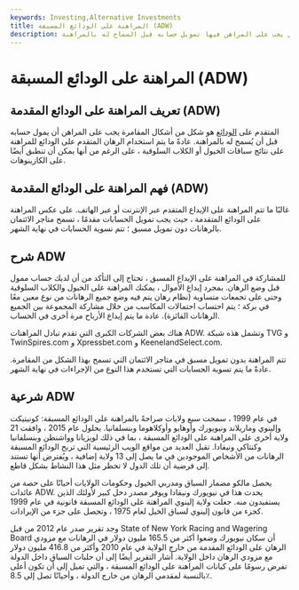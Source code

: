 ```yaml
---
keywords: Investing,Alternative Investments
title: المراهنة على الودائع المسبقة (ADW)
description: الرهان على الودائع المتقدمة هو شكل من أشكال المقامرة التي يجب على المراهن فيها تمويل حسابه قبل السماح له بالمراهنة.
---
```


# المراهنة على الودائع المسبقة (ADW)
## تعريف المراهنة على الودائع المقدمة (ADW)

المتقدم على [الودائع](/deposit) هو شكل من أشكال المقامرة يجب على المراهن أن يمول حسابه قبل أن يُسمح له بالمراهنة. عادةً ما يتم استخدام الرهان المتقدم على الودائع للمراهنة على نتائج سباقات الخيول أو الكلاب السلوقية ، على الرغم من أنها يمكن أن تنطبق أيضًا على الكازينوهات.

## فهم المراهنة على الودائع المقدمة (ADW)

غالبًا ما تتم المراهنة على الإيداع المتقدم عبر الإنترنت أو عبر الهاتف. على عكس المراهنة على الودائع المتقدمة ، حيث يجب تمويل الحسابات مقدمًا ، تسمح متاجر الائتمان بالرهانات دون تمويل مسبق ؛ تتم تسوية الحسابات في نهاية الشهر.

## شرح ADW

للمشاركة في المراهنة على الإيداع المسبق ، تحتاج إلى التأكد من أن لديك حساب ممول قبل وضع الرهان. بمجرد إيداع الأموال ، يمكنك المراهنة على الخيول والكلاب السلوقية وحتى على تجمعات متساوية (نظام رهان يتم فيه وضع جميع الرهانات من نوع معين معًا في بركة ؛ يتم احتساب احتمالات المكاسب من خلال مشاركة المجموعة بين الجميع الرهانات الفائزة). عادة ما يتم إيداع الأرباح مرة أخرى في الحساب.

هناك بعض الشركات الكبرى التي تقدم تبادل المراهنات ADW. وتشمل هذه شبكة TVG و TwinSpires.com و Xpressbet.com و KeenelandSelect.com.

تتم المراهنة بدون تمويل مسبق في متاجر الائتمان التي تسمح بهذا الشكل من المقامرة. عادةً ما يتم تسوية الحسابات التي تستخدم هذا النوع من الإجراءات في نهاية الشهر.

## شرعية ADW

في عام 1999 ، سمحت سبع ولايات صراحةً بالمراهنة على الودائع المسبقة: كونيتيكت وإلينوي وماريلاند ونيويورك وأوهايو وأوكلاهوما وبنسلفانيا. بحلول عام 2015 ، وافقت 21 ولاية أخرى على المراهنة على الودائع المسبقة ، بما في ذلك لويزيانا وواشنطن وبنسلفانيا وكنتاكي ونيفادا. تقبل العديد من مواقع الويب الرئيسية التي تربح الودائع المسبقة الرهانات من الأشخاص الموجودين في ما يصل إلى 13 ولاية إضافية ، ويُفترض أنها تستند إلى فرضية أن تلك الدول لا تحظر مثل هذا النشاط بشكل قاطع.

يحصل مالكو مضمار السباق ومدربي الخيول وحكومات الولايات أحيانًا على حصة من عائدات ADW. يحدث هذا في نيويورك ونيفادا ويوفر مصدر دخل كبير لأولئك الذين يستفيدون منه. جعلت ولاية إلينوي المراهنة على الودائع المسبقة قانونية في عام 1999 كجزء من قانون إلينوي لسباق الخيل لعام 1975 ، وتحصل على جزء من الإيرادات.

وجد تقرير صدر عام 2012 من قبل State of New York Racing and Wagering Board أن سكان نيويورك وضعوا أكثر من 165.5 مليون دولار في الرهانات مع مزودي الرهان على الودائع المقدمة من خارج الولاية في عام 2010 وأكثر من 416.8 مليون دولار مع مزودي الرهان داخل الولاية. أشار التقرير أيضًا إلى أن حلبات السباق داخل الدولة تفرض رسومًا على كيانات المراهنة على الودائع المسبقة ، والتي تميل إلى أن تكون أعلى بالنسبة لمقدمي الرهان من خارج الدولة ، وأحيانًا تصل إلى 8.5٪.


